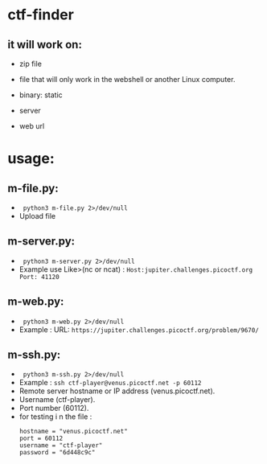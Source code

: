 # ctf-finder



## it will work on:
- zip file
- file that will only work in the webshell or another Linux computer.
- binary: static

- server
- web url


# usage:

## m-file.py:
- ` python3 m-file.py 2>/dev/null`
- Upload file

## m-server.py:
- ` python3 m-server.py 2>/dev/null`
- Example use Like>(nc or ncat) : ` Host:jupiter.challenges.picoctf.org Port: 41120 `

## m-web.py:
- ` python3 m-web.py 2>/dev/null`
- Example : URL: ` https://jupiter.challenges.picoctf.org/problem/9670/ `

## m-ssh.py:
- ` python3 m-ssh.py 2>/dev/null`
- Example : `ssh ctf-player@venus.picoctf.net -p 60112`
- Remote server hostname or IP address (venus.picoctf.net).
- Username (ctf-player).
- Port number (60112).
- for testing i n the file :
    ```
    hostname = "venus.picoctf.net"
    port = 60112
    username = "ctf-player"
    password = "6d448c9c"
    ```
